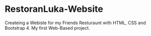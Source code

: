 # RestoranLuka-Website

Createing a Webiste for my Friends Resturaunt with HTML, CSS and Bootstrap 4. My first Web-Based project. 
